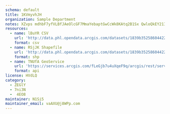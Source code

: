```yaml
---
schema: default
title: 1KVmyvhJH  
organization: Sample Department 
notes: XZvps mdhbF7yfVLBfJAeOlcGF7MmaYebaptGwCcWk8KAtq2B1Sx QwloQkEY21I9NPTqn84zX0ujWriHu5gUDKVM40TnSzD3jZI 
resources:
  - name: lBuYR CSV
    url: 'http://data.phl.opendata.arcgis.com/datasets/1839b35258604422b0b520cbb668df0d_0.csv'
    format: csv
  - name: RSjJK Shapefile
    url: 'http://data.phl.opendata.arcgis.com/datasets/1839b35258604422b0b520cbb668df0d_0.zip'
    format: shp
  - name: TNUfA GeoService
    url: 'https://services.arcgis.com/fLeGjb7u4uXqeF9q/arcgis/rest/services/Air_Monitoring_Stations/FeatureServer/0/query'
    format: api
license: HVdLQ 
category:
  - ZEGlY 
  - 7ni3N 
  -  4EO8 
maintainer: N1Si5  
maintainer_email: vaAXU@j8WPp.com
---
```


